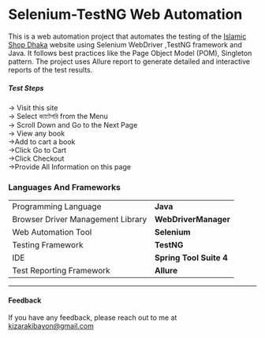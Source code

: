 # Selenium-TestNG Web Automation

This is a web automation project that automates the testing of the <a href="https://islamicshopdk.com">Islamic Shop Dhaka</a> website using Selenium WebDriver ,TestNG framework and Java. It follows best practices like the Page Object Model (POM), Singleton pattern. The project uses Allure report to generate detailed and interactive reports of the test results.

<h5>Test Steps</h5>
-> Visit this site<br>
-> Select  ক্যাটেগরি from the Menu <br>
-> Scroll Down and Go to the Next Page<br>
-> View any book<br>
->Add to cart a book<br>
->Click Go to Cart<br>
->Click Checkout<br>
->Provide All Information on this page<br>

<h3>Languages And Frameworks</h3>
<table>
  <tr>
    <td>Programming Language</td>
    <td><b>Java</b></td>
   </tr>
    <tr>
    <td>Browser Driver Management Library</td>
    <td><b>WebDriverManager</b></td>
   </tr>
   <tr>
    <td>Web Automation Tool</td>
    <td><b>Selenium</b></td>
   </tr>
   <tr>
    <td>Testing Framework</td>
    <td><b>TestNG</b></td>
   </tr>
   <tr>
    <td>IDE</td>
    <td><b>Spring Tool Suite 4</b></td>
   </tr>
   <tr>
    <td>Test Reporting Framework</td>
    <td><b>Allure</b></td>
   </tr>
</table>

---
#### Feedback
If you have any feedback, please reach out to me at kizarakibayon@gmail.com
